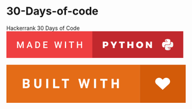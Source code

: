 # 30-Days-of-code
Hackerrank 30 Days of Code ![py](https://github.com/sslgstat/.images/blob/master/made-with-python.svg)

![python](https://github.com/sslgstat/.images/blob/master/featured-built-with-love.svg) 
